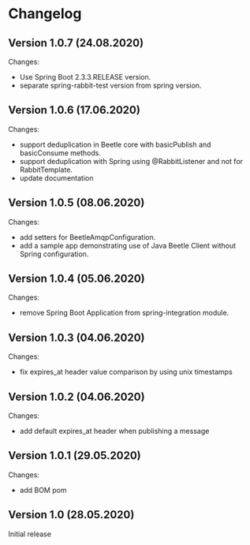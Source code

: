 Changelog
=========

Version 1.0.7 (24.08.2020)
--------------------------

Changes:

* Use Spring Boot 2.3.3.RELEASE version.
* separate spring-rabbit-test version from spring version.

Version 1.0.6 (17.06.2020)
--------------------------

Changes:

* support deduplication in Beetle core with basicPublish and basicConsume methods.
* support deduplication with Spring using @RabbitListener and not for RabbitTemplate.
* update documentation

Version 1.0.5 (08.06.2020)
--------------------------

Changes:

* add setters for BeetleAmqpConfiguration.
* add a sample app demonstrating use of Java Beetle Client without Spring configuration.

Version 1.0.4 (05.06.2020)
--------------------------

Changes:

* remove Spring Boot Application from spring-integration module.


Version 1.0.3 (04.06.2020)
--------------------------

Changes:

* fix expires_at header value comparison by using unix timestamps

Version 1.0.2 (04.06.2020)
--------------------------

Changes:

* add default expires_at header when publishing a message

Version 1.0.1 (29.05.2020)
--------------------------

Changes:

* add BOM pom

Version 1.0 (28.05.2020)
------------------------

Initial release










